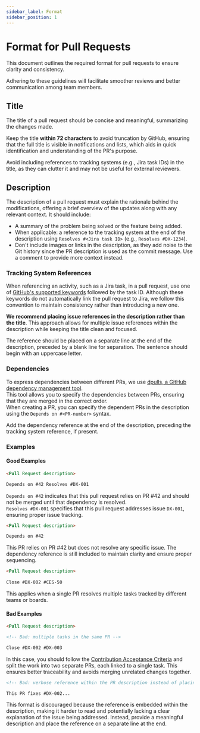 ```yaml
---
sidebar_label: Format
sidebar_position: 1
---
```


# Format for Pull Requests

This document outlines the required format for pull requests to ensure clarity
and consistency.

Adhering to these guidelines will facilitate smoother reviews and better
communication among team members.

## Title

The title of a pull request should be concise and meaningful, summarizing the
changes made.

Keep the title **within 72 characters** to avoid truncation by GitHub, ensuring
that the full title is visible in notifications and lists, which aids in quick
identification and understanding of the PR's purpose.

Avoid including references to tracking systems (e.g., Jira task IDs) in the
title, as they can clutter it and may not be useful for external reviewers.

## Description

The description of a pull request must explain the rationale behind the
modifications, offering a brief overview of the updates along with any relevant
context. It should include:

- A summary of the problem being solved or the feature being added.
- When applicable: a reference to the tracking system at the end of the
  description using `Resolves #<Jira task ID>` (e.g., `Resolves #DX-1234`).
- Don't include images or links in the description, as they add noise to the Git
  history since the PR description is used as the commit message. Use a comment
  to provide more context instead.

### Tracking System References

When referencing an activity, such as a Jira task, in a pull request, use one of
[GitHub's supported keywords](https://docs.github.com/en/issues/tracking-your-work-with-issues/using-issues/linking-a-pull-request-to-an-issue#linking-a-pull-request-to-an-issue-using-a-keyword)
followed by the task ID. Although these keywords do not automatically link the
pull request to Jira, we follow this convention to maintain consistency rather
than introducing a new one.

**We recommend placing issue references in the description rather than the
title**. This approach allows for multiple issue references within the
description while keeping the title clean and focused.

The reference should be placed on a separate line at the end of the description,
preceded by a blank line for separation. The sentence should begin with an
uppercase letter.

### Dependencies

To express dependencies between different PRs, we use
[dpulls, a GitHub dependency management tool](https://www.dpulls.com/).  
This tool allows you to specify the dependencies between PRs, ensuring that they
are merged in the correct order.  
When creating a PR, you can specify the dependent PRs in the description using
the `Depends on #<PR-number>` syntax.

Add the dependency reference at the end of the description, preceding the
tracking system reference, if present.

### Examples

#### Good Examples

```markdown
<Pull Request description>

Depends on #42 Resolves #DX-001
```

`Depends on #42` indicates that this pull request relies on PR #42 and should
not be merged until that dependency is resolved.  
`Resolves #DX-001` specifies that this pull request addresses issue `DX-001`,
ensuring proper issue tracking.

```markdown
<Pull Request description>

Depends on #42
```

This PR relies on PR #42 but does not resolve any specific issue. The dependency
reference is still included to maintain clarity and ensure proper sequencing.

```markdown
<Pull Request description>
  
Close #DX-002 #CES-50
```

This applies when a single PR resolves multiple tasks tracked by different teams
or boards.

#### Bad Examples

```markdown
<Pull Request description>

<!-- Bad: multiple tasks in the same PR -->

Close #DX-002 #DX-003
```

In this case, you should follow the
[Contribution Acceptance Criteria](acceptance-criteria.md) and split the work
into two separate PRs, each linked to a single task. This ensures better
traceability and avoids merging unrelated changes together.

```markdown
<!-- Bad: verbose reference within the PR description instead of placing it at the end -->

This PR fixes #DX-002...
```

This format is discouraged because the reference is embedded within the
description, making it harder to read and potentially lacking a clear
explanation of the issue being addressed. Instead, provide a meaningful
description and place the reference on a separate line at the end.
